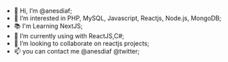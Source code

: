 - 👋 Hi, I’m @anesdiaf;
- 👀 I’m interested in PHP, MySQL, Javascript, Reactjs, Node.js, MongoDB;
- 📚 I'm Learning NextJS;
- 🌱 I’m currently using with ReactJS,C#;
- 💞️ I’m looking to collaborate on reactjs projects;
- 📫 you can contact me @anesdiaf @twitter;


